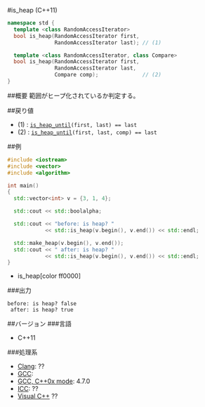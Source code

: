 #is_heap (C++11)
```cpp
namespace std {
  template <class RandomAccessIterator>
  bool is_heap(RandomAccessIterator first,
               RandomAccessIterator last); // (1)

  template <class RandomAccessIterator, class Compare>
  bool is_heap(RandomAccessIterator first,
               RandomAccessIterator last,
               Compare comp);              // (2)
}
```

##概要
範囲がヒープ化されているか判定する。


##戻り値
- (1) : [`is_heap_until`](/reference/algorithm/is_heap_until.md)`(first, last) == last`
- (2) : [`is_heap_until`](/reference/algorithm/is_heap_until.md)`(first, last, comp) == last`


##例
```cpp
#include <iostream>
#include <vector>
#include <algorithm>

int main()
{
  std::vector<int> v = {3, 1, 4};

  std::cout << std::boolalpha;

  std::cout << "before: is heap? "
            << std::is_heap(v.begin(), v.end()) << std::endl;

  std::make_heap(v.begin(), v.end());
  std::cout << " after: is heap? "
            << std::is_heap(v.begin(), v.end()) << std::endl;
}
```
* is_heap[color ff0000]

###出力
```
before: is heap? false
 after: is heap? true
```

##バージョン
###言語
- C++11

###処理系
- [Clang](/implementation#clang.md): ??
- [GCC](/implementation#gcc.md): 
- [GCC, C++0x mode](/implementation#gcc.md): 4.7.0
- [ICC](/implementation#icc.md): ??
- [Visual C++](/implementation#visual_cpp.md) ??


